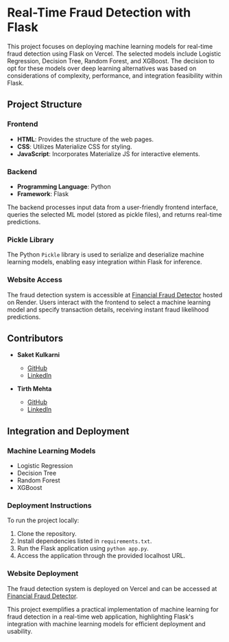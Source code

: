 # Real-Time Fraud Detection with Flask

This project focuses on deploying machine learning models for real-time fraud detection using Flask on Vercel. The selected models include Logistic Regression, Decision Tree, Random Forest, and XGBoost. The decision to opt for these models over deep learning alternatives was based on considerations of complexity, performance, and integration feasibility within Flask.

## Project Structure

### Frontend
- **HTML**: Provides the structure of the web pages.
- **CSS**: Utilizes Materialize CSS for styling.
- **JavaScript**: Incorporates Materialize JS for interactive elements.

### Backend
- **Programming Language**: Python
- **Framework**: Flask

The backend processes input data from a user-friendly frontend interface, queries the selected ML model (stored as pickle files), and returns real-time predictions.

### Pickle Library
The Python `Pickle` library is used to serialize and deserialize machine learning models, enabling easy integration within Flask for inference.

### Website Access
The fraud detection system is accessible at [Financial Fraud Detector](https://financialfrauddetector.onrender.com) hosted on Render. Users interact with the frontend to select a machine learning model and specify transaction details, receiving instant fraud likelihood predictions.

## Contributors
- **Saket Kulkarni**
  - [GitHub](https://github.com/StrangeCoder1729)
  - [LinkedIn](www.linkedin.com/in/saketkulkarni1729)
  
- **Tirth Mehta**
  - [GitHub](https://github.com/TirthM21)
  - [LinkedIn](https://www.linkedin.com/in/mehta-tirth/)

## Integration and Deployment

### Machine Learning Models
- Logistic Regression
- Decision Tree
- Random Forest
- XGBoost

### Deployment Instructions
To run the project locally:
1. Clone the repository.
2. Install dependencies listed in `requirements.txt`.
3. Run the Flask application using `python app.py`.
4. Access the application through the provided localhost URL.

### Website Deployment
The fraud detection system is deployed on Vercel and can be accessed at [Financial Fraud Detector](https://financialfrauddetector.onrender.com/predict).

This project exemplifies a practical implementation of machine learning for fraud detection in a real-time web application, highlighting Flask's integration with machine learning models for efficient deployment and usability.

